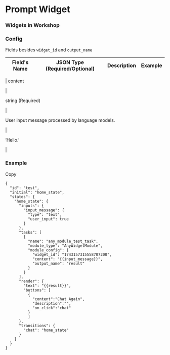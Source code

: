 # Prompt Widget

### Widgets in Workshop

### Config

Fields besides `widget_id` and `output_name`

| Field's Name | JSON Type (Required/Optional) | Description | Example |
| --- | --- | --- | --- |
| 
content

 | 

string (Required)

 | 

User input message processed by language models.

 | 

‘Hello.’

 |

### Example

Copy

```
{
  "id": "test",
  "initial": "home_state",
  "states": {
    "home_state": {
      "inputs": {
        "input_message": {
          "type": "text",
          "user_input": true
        }
      },
      "tasks": [
        {
          "name": "any_module_test_task",
          "module_type": "AnyWidgetModule",
          "module_config": {
            "widget_id": "1743157315558707200",
            "content": "{{input_message}}",
            "output_name": "result"
          }
        }
      ],
      "render": {
        "text": "{{result}}",
        "buttons": [
          {
            "content":"Chat Again",
            "description":"",
            "on_click":"chat"
          }
          ]
      },
      "transitions": {
        "chat": "home_state"
      }
    }
  }
}
```